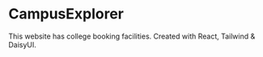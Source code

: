 # CampusExplorer

This website has college booking facilities. Created with React, Tailwind & DaisyUI.
